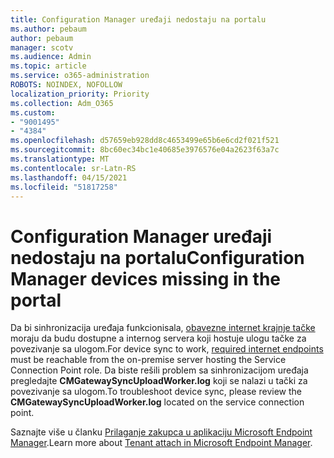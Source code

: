 ```yaml
---
title: Configuration Manager uređaji nedostaju na portalu
ms.author: pebaum
author: pebaum
manager: scotv
ms.audience: Admin
ms.topic: article
ms.service: o365-administration
ROBOTS: NOINDEX, NOFOLLOW
localization_priority: Priority
ms.collection: Adm_O365
ms.custom:
- "9001495"
- "4384"
ms.openlocfilehash: d57659eb928dd8c4653499e65b6e6cd2f021f521
ms.sourcegitcommit: 8bc60ec34bc1e40685e3976576e04a2623f63a7c
ms.translationtype: MT
ms.contentlocale: sr-Latn-RS
ms.lasthandoff: 04/15/2021
ms.locfileid: "51817258"
---
```

# <a name="configuration-manager-devices-missing-in-the-portal"></a><span data-ttu-id="2759d-102">Configuration Manager uređaji nedostaju na portalu</span><span class="sxs-lookup"><span data-stu-id="2759d-102">Configuration Manager devices missing in the portal</span></span>

<span data-ttu-id="2759d-103">Da bi sinhronizacija uređaja funkcionisala, [obavezne internet krajnje tačke](https://docs.microsoft.com/configmgr/tenant-attach/device-sync-actions#internet-endpoints) moraju da budu dostupne a internog servera koji hostuje ulogu tačke za povezivanje sa ulogom.</span><span class="sxs-lookup"><span data-stu-id="2759d-103">For device sync to work, [required internet endpoints](https://docs.microsoft.com/configmgr/tenant-attach/device-sync-actions#internet-endpoints) must be reachable from the on-premise server hosting the Service Connection Point role.</span></span> <span data-ttu-id="2759d-104">Da biste rešili problem sa sinhronizacijom uređaja pregledajte **CMGatewaySyncUploadWorker.log** koji se nalazi u tački za povezivanje sa ulogom.</span><span class="sxs-lookup"><span data-stu-id="2759d-104">To troubleshoot device sync, please review the **CMGatewaySyncUploadWorker.log** located on the service connection point.</span></span>

<span data-ttu-id="2759d-105">Saznajte više u članku [Prilaganje zakupca u aplikaciju Microsoft Endpoint Manager](https://docs.microsoft.com/configmgr/tenant-attach/).</span><span class="sxs-lookup"><span data-stu-id="2759d-105">Learn more about [Tenant attach in Microsoft Endpoint Manager](https://docs.microsoft.com/configmgr/tenant-attach/).</span></span>
